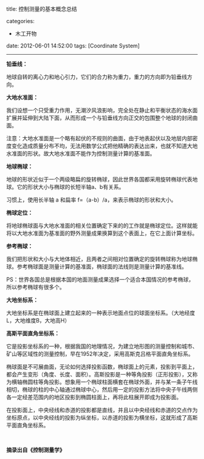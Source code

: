 title: 控制测量的基本概念总结

categories:
  - 木工开物

date: 2012-06-01 14:52:00
tags: [Coordinate System]

---



**铅垂线：**

地球自转的离心力和地心引力，它们的合力称为重力，重力的方向即为铅垂线方向。

**大地水准面：**

我们设想一个只受重力作用，无潮汐风浪影响，完全处在静止和平衡状态的海水面扩展并延伸到大陆下面，从而形成一个与铅垂线方向正交的包围整个地球的封闭曲面。

注意：大地水准面是一个略有起伏的不规则的曲面，由于地表起伏以及地层内部密度变化造成质量分布不均，无法用数学公式把他精确的表达出来，也就不知道大地水准面的形状。故大地水准面不能作为控制测量计算的基准面。

**地球椭球：**

地球的形状近似于一个两级略扁的旋转椭球，因此世界各国都采用旋转椭球代表地球。它的形状大小与椭球的长短半轴a、b有关系。

习惯上，使用长半轴 a 和扁率 f=（a-b）/a，来表示椭球的形状和大小。

**椭球定位：**

将地球椭球面与大地水准面的相关位置确定下来的的工作就是椭球定位。这样就能将以大地水准面为基准面的野外测量成果换算到这个表面上，在它上面计算坐标。

**参考椭球：**

我们把形状和大小与大地体相近，且两者之间相对位置确定的旋转椭球称为地球椭球。参考椭球面是测量计算的基准面，椭球面的法线则是测量计算的基准线。

PS：世界各国总是根据本国的地面测量成果选择一个适合本国情况的参考椭球，所以参考椭球有很多个。

**大地坐标系：**

大地坐标系是在椭球面上建立起来的一种表示地面点位的球面坐标系。（大地经度L，大地维度B，大地高H）

**高斯平面直角坐标系：**

它是投影坐标系的一种，根据我国的地理情况，为建立地形图的测量控制和城市、矿山等区域性的测量控制，早在1952年决定，采用高斯克吕格平面直角坐标系。

椭球面是不可展曲面，无论如何选择投影函数，椭球面上的元素，投影到平面上，都会产生变形（角度、长度、面积）。高斯投影是一种等角投影（正形投影），又称为横轴椭圆柱等角投影。想象用一个椭球柱面横套在椭球外面，并与某一条子午线相切，椭球的柱的中心轴通过椭球中心，然后用一定的投影方法将中央子午线两侧各一定经差范围内的地区投影到椭圆柱面上，再将此柱展开即成为投影面。

在投影面上，中央经线和赤道的投影都是直线，并且以中央经线和赤道的交点作为坐标原点，以中央经线的投影为纵坐标，以赤道的投影为横坐标，这就形成了高斯平面直角坐标系。

<br>

**摘录出自《控制测量学》**

